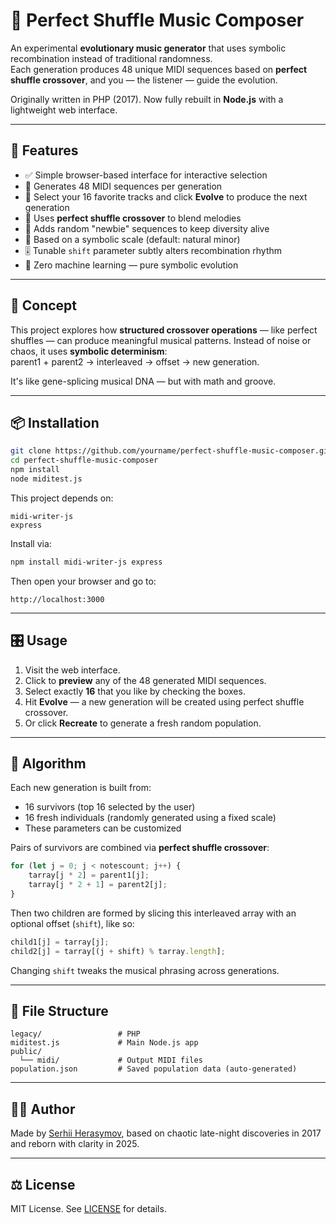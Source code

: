 # 🎼 Perfect Shuffle Music Composer

An experimental **evolutionary music generator** that uses symbolic recombination instead of traditional randomness.  
Each generation produces 48 unique MIDI sequences based on **perfect shuffle crossover**, and you — the listener — guide the evolution.

Originally written in PHP (2017). Now fully rebuilt in **Node.js** with a lightweight web interface.

---

## 🚀 Features

- ✅ Simple browser-based interface for interactive selection
- 🎵 Generates 48 MIDI sequences per generation
- 🧬 Select your 16 favorite tracks and click **Evolve** to produce the next generation
- 🔁 Uses **perfect shuffle crossover** to blend melodies
- 🎲 Adds random "newbie" sequences to keep diversity alive
- 🎼 Based on a symbolic scale (default: natural minor)
- 🎚️ Tunable `shift` parameter subtly alters recombination rhythm
- 🧠 Zero machine learning — pure symbolic evolution

---

## 🧠 Concept

This project explores how **structured crossover operations** — like perfect shuffles — can produce meaningful musical patterns. Instead of noise or chaos, it uses **symbolic determinism**:  
parent1 + parent2 → interleaved → offset → new generation.

It's like gene-splicing musical DNA — but with math and groove.

---

## 📦 Installation

```bash
git clone https://github.com/yourname/perfect-shuffle-music-composer.git
cd perfect-shuffle-music-composer
npm install
node miditest.js
```

This project depends on:

```
midi-writer-js
express
```

Install via:

```bash
npm install midi-writer-js express
```

Then open your browser and go to:

```
http://localhost:3000
```

---

## 🎛️ Usage

1. Visit the web interface.
2. Click to **preview** any of the 48 generated MIDI sequences.
3. Select exactly **16** that you like by checking the boxes.
4. Hit **Evolve** — a new generation will be created using perfect shuffle crossover.
5. Or click **Recreate** to generate a fresh random population.

---

## 🧬 Algorithm

Each new generation is built from:
- 16 survivors (top 16 selected by the user)
- 16 fresh individuals (randomly generated using a fixed scale)
- These parameters can be customized

Pairs of survivors are combined via **perfect shuffle crossover**:

```js
for (let j = 0; j < notescount; j++) {
    tarray[j * 2] = parent1[j];
    tarray[j * 2 + 1] = parent2[j];
}
```

Then two children are formed by slicing this interleaved array with an optional offset (`shift`), like so:

```js
child1[j] = tarray[j];
child2[j] = tarray[(j + shift) % tarray.length];
```

Changing `shift` tweaks the musical phrasing across generations.

---

## 📁 File Structure

```
legacy/                 # PHP
miditest.js             # Main Node.js app
public/
  └── midi/             # Output MIDI files
population.json         # Saved population data (auto-generated)
```

---

## 🧑‍🚀 Author

Made by [Serhii Herasymov](https://github.com/xcontcom), based on chaotic late-night discoveries in 2017 and reborn with clarity in 2025.

---

## ⚖️ License

MIT License. See [LICENSE](LICENSE) for details.
